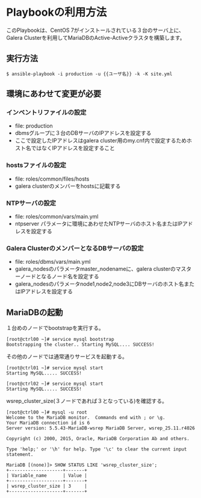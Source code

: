 # Playbookの利用方法
このPlaybookは、CentOS 7がインストールされている３台のサーバ上に、Galera Clusterを利用してMariaDBのActive-Activeクラスタを構築します。

## 実行方法

    $ ansible-playbook -i production -u {{ユーザ名}} -k -K site.yml

## 環境にあわせて変更が必要
### インベントリファイルの設定
- file: production
- dbmsグループに３台のDBサーバのIPアドレスを設定する
- ここで設定したIPアドレスはgalera cluster用のmy.cnf内で設定するためホスト名ではなくIPアドレスを設定すること

### hostsファイルの設定
- file: roles/common/files/hosts
- galera clusterのメンバーをhostsに記載する

### NTPサーバの設定
- file: roles/common/vars/main.yml
- ntpserver パラメータに環境にあわせたNTPサーバのホスト名またはIPアドレスを設定する

### Galera ClusterのメンバーとなるDBサーバの設定
- file: roles/dbms/vars/main.yml
- galera_nodesのパラメータmaster_nodenameに、galera clusterのマスターノードとなるノード名を設定する
- galera_nodesのパラメータnode1,node2,node3にDBサーバのホスト名またはIPアドレスを設定する

## MariaDBの起動
１台めのノードでbootstrapを実行する。

    [root@ctrl00 ~]# service mysql bootstrap
    Bootstrapping the cluster.. Starting MySQL.... SUCCESS!

その他のノードでは通常通りサービスを起動する。

    [root@ctrl01 ~]# service mysql start
    Starting MySQL..... SUCCESS!

    [root@ctrl02 ~]# service mysql start
    Starting MySQL..... SUCCESS!

wsrep_cluster_size(３ノードであれば３となっている)を確認する。

    [root@ctrl00 ~]# mysql -u root
    Welcome to the MariaDB monitor.  Commands end with ; or \g.
    Your MariaDB connection id is 6
    Server version: 5.5.43-MariaDB-wsrep MariaDB Server, wsrep_25.11.r4026

    Copyright (c) 2000, 2015, Oracle, MariaDB Corporation Ab and others.

    Type 'help;' or '\h' for help. Type '\c' to clear the current input statement.

    MariaDB [(none)]> SHOW STATUS LIKE 'wsrep_cluster_size';
    +--------------------+-------+
    | Variable_name      | Value |
    +--------------------+-------+
    | wsrep_cluster_size | 3     |
    +--------------------+-------+

